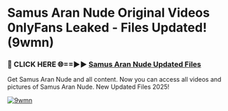 # Samus Aran Nude Original Videos 0nlyFans Leaked - Files Updated! (9wmn)

<h3>🔴 CLICK HERE 🌐==►► <a href="https://tinyurl.com/yc6ubb5a" rel="nofollow">Samus Aran Nude Updated Files</a></h3>

Get Samus Aran Nude and all content. Now you can access all videos and pictures of Samus Aran Nude. New Updated Files 2025!

[![9wmn](https://i.imgur.com/7eu0CRL.gif)](https://tinyurl.com/yc6ubb5a)
